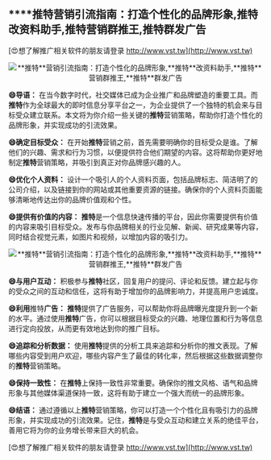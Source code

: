 ## ****推特**营销引流指南：打造个性化的品牌形象,**推特**改资料助手,**推特**营销群推王,**推特**群发广告**

[😍想了解推广相关软件的朋友请登录 http://www.vst.tw](http://www.vst.tw)

 <center><img src="https://vst.tw/MP4/tuiguang/png/4.png" alt="**推特**营销引流指南：打造个性化的品牌形象,**推特**改资料助手,**推特**营销群推王,**推特**群发广告"></center>

**😄导语：**
在当今数字时代，社交媒体已成为企业推广和品牌塑造的重要工具。而**推特**作为全球最大的即时信息分享平台之一，为企业提供了一个独特的机会来与目标受众建立联系。本文将为你介绍一些关键的**推特**营销策略，帮助你打造个性化的品牌形象，并实现成功的引流效果。

**😄确定目标受众：**
在开始**推特**营销之前，首先需要明确你的目标受众是谁。了解他们的兴趣、需求和行为习惯，以便提供符合他们期望的内容。这将帮助你更好地制定**推特**营销策略，并吸引到真正对你品牌感兴趣的人。

**😄优化个人资料：**
设计一个吸引人的个人资料页面，包括品牌标志、简洁明了的公司介绍，以及链接到你的网站或其他重要资源的链接。确保你的个人资料页面能够清晰地传达出你的品牌价值观和个性。

**😄提供有价值的内容：**
**推特**是一个信息快速传播的平台，因此你需要提供有价值的内容来吸引目标受众。发布与你品牌相关的行业见解、新闻、研究成果等内容，同时结合视觉元素，如图片和视频，以增加内容的吸引力。

 <center><img src="https://vst.tw/MP4/tuiguang/png/1.png" alt="**推特**营销引流指南：打造个性化的品牌形象,**推特**改资料助手,**推特**营销群推王,**推特**群发广告"></center>

**😄与用户互动：**
积极参与**推特**社区，回复用户的提问、评论和反馈。建立起与你的受众之间的互动和信任，这将有助于增加你的品牌影响力，并提高用户忠诚度。

**😄利用**推特**广告：**
**推特**提供了广告服务，可以帮助你将品牌曝光度提升到一个新的水平。通过使用**推特**广告，你可以根据目标受众的兴趣、地理位置和行为等信息进行定向投放，从而更有效地达到你的推广目标。

**😄追踪和分析数据：**
使用**推特**提供的分析工具来追踪和分析你的推文表现。了解哪些内容受到用户欢迎，哪些内容产生了最佳的转化率，然后根据这些数据调整你的**推特**营销策略。

**😄保持一致性：**
在**推特**上保持一致性非常重要。确保你的推文风格、语气和品牌形象与其他媒体渠道保持一致，这将有助于建立一个强大而统一的品牌形象。

**😄结语：**
通过遵循以上**推特**营销策略，你可以打造一个个性化且有吸引力的品牌形象，并实现成功的引流效果。记住，**推特**是与受众互动和建立关系的绝佳平台，善用它将为你的业务增长带来巨大的机会。

[😍想了解推广相关软件的朋友请登录 http://www.vst.tw](http://www.vst.tw)



